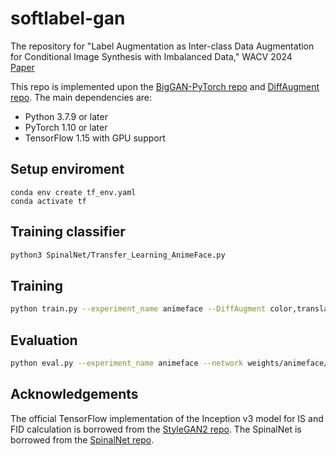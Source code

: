 # softlabel-gan
The repository for "Label Augmentation as Inter-class Data Augmentation for Conditional Image Synthesis with Imbalanced Data," WACV 2024  
[Paper](https://openaccess.thecvf.com/content/WACV2024/html/Katsumata_Label_Augmentation_As_Inter-Class_Data_Augmentation_for_Conditional_Image_Synthesis_WACV_2024_paper.html)

This repo is implemented upon the [BigGAN-PyTorch repo](https://github.com/ajbrock/BigGAN-PyTorch) and [DiffAugment repo](https://github.com/mit-han-lab/data-efficient-gans/). 
The main dependencies are:
- Python 3.7.9 or later
- PyTorch 1.10 or later
- TensorFlow 1.15 with GPU support 


## Setup enviroment

```
conda env create tf_env.yaml
conda activate tf
```

## Training classifier
```bash
python3 SpinalNet/Transfer_Learning_AnimeFace.py
```

## Training

```bash
python train.py --experiment_name animeface --DiffAugment color,translation,cutout --mirror_augment --which_best FID --num_inception_images 5000 --shuffle --batch_size 64 --parallel --num_G_accumulations 1 --num_D_accumulations 1 --num_epochs 1000 --num_D_steps 1 --G_lr 1e-4 --D_lr 4e-4 --dataset T128 --G_ch 80 --D_ch 80 --G_depth 1 --D_depth 1 --G_shared --shared_dim 128 --dim_z 120 --hier --ema --use_ema --ema_start 20000 --test_every 4000 --save_every 2000 --target_type softmax --ann_file ~/tinyimagenet128_softmax.npz  --adam_eps 1e-6 --SN_eps 1e-6 --BN_eps 1e-4 --num_worker 32  --load_in_mem --G_eval_mode --num_samples 50000
```

## Evaluation

```bash
python eval.py --experiment_name animeface --network weights/animeface/G_ema_best.pth --num_inception_images 5000 --batch_size 32 --parallel --dataset T128 --G_ch 80 --D_ch 80 --G_depth 1 --D_depth 1 --G_shared --shared_dim 128 --dim_z 120 --hier --ema --use_ema --ema_start 20000 --target_type softmax --ann_file ~/tinyimagenet128_softmax.npz  --adam_eps 1e-6 --SN_eps 1e-6 --BN_eps 1e-4 --num_worker 32  --load_in_mem --G_eval_mode
```

## Acknowledgements

The official TensorFlow implementation of the Inception v3 model for IS and FID calculation is borrowed from the [StyleGAN2 repo](https://github.com/NVlabs/stylegan2).
The SpinalNet is borrowed from the [SpinalNet repo](https://github.com/dipuk0506/SpinalNet).

